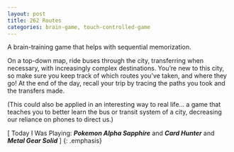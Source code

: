 ```yaml
---
layout: post
title: 262 Routes
categories: brain-game, touch-controlled-game
---
```

A brain-training game that helps with sequential memorization.

On a top-down map, ride buses through the city, transferring when necessary, with increasingly complex destinations.  You’re new to this city, so make sure you keep track of which routes you’ve taken, and where they go!  At the end of the day, recall your trip by tracing the paths you took and the transfers made.

(This could also be applied in an interesting way to real life… a game that teaches you to better learn the bus or transit system of a city, decreasing our reliance on phones to direct us.)

[ Today I Was Playing: ***Pokemon Alpha Sapphire*** and ***Card Hunter*** and ***Metal Gear Solid*** ]
{: .emphasis}

